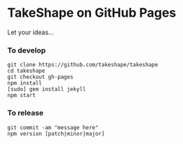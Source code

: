 # TakeShape on GitHub Pages

Let your ideas...

### To develop

```
git clone https://github.com/takeshape/takeshape
cd takeshape
git checkout gh-pages
npm install
[sudo] gem install jekyll
npm start
```

### To release

```
git commit -am "message here"
npm version [patch|minor|major]
```
